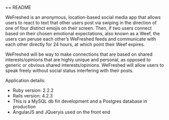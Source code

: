 == README

WeFreshed is an anonymous, location-based social media app that allows users to react to text that other users post via swiping in the direction of one of four distinct emojis on their screen. Then, if two users connect based on their chosen emotional expectations, also known as a Weef, the users can peruse each other’s WeFreshed feeds and communicate with each other directly for 24 hours, at which point their Weef expires.

WeFreshed will be way to make connections that are based on shared interests/opinions that are highly unique and personal, as opposed to generic or obvious shared interests/opinions. WeFreshed will allow users to speak freely without social status interfering with their posts.

Application details:
* Ruby version: 2.2.2 
* Rails version: 4.2.3 
* This is a MySQL db fin development and a Postgres database in production
* AngularJS and JQueryis used on the front end

